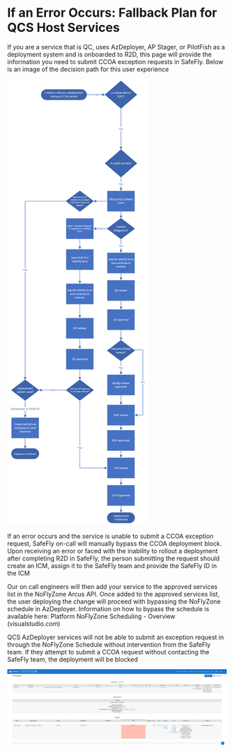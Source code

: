 # If an Error Occurs: Fallback Plan for QCS Host Services

If you are a service that is QC, uses AzDeployer, AP Stager, or PilotFish as a deployment system and is onboarded to R2D, this page will provide the information you need to submit CCOA exception requests in SafeFly. Below is an image of the decision path for this user experience

![alt text](media/E2E_Host.png)

If an error occurs and the service is unable to submit a CCOA exception request, SafeFly on-call will manually bypass the CCOA deployment block. Upon receiving an error or faced with the inability to rollout a deployment after completing R2D in SafeFly, the person submitting the request should create an ICM, assign it to the SafeFly team and provide the SafeFly ID in the ICM

Our on call engineers will then add your service to the approved services list in the NoFlyZone Arcus API. Once added to the approved services list, the user deploying the change will proceed with bypassing the NoFlyZone schedule in AzDeployer. Information on how to bypass the schedule is available here: Platform NoFlyZone Scheduling - Overview (visualstudio.com)

QCS AzDeployer services will not be able to submit an exception request in through the NoFlyZone Schedule without intervention from the SafeFly team. If they attempt to submit a CCOA request without contacting the SafeFly team, the deployment will be blocked

![alt text](media/SF_6.png)


<!--![alt text](media/SF_.png)
![alt text](media/SF_.png)
![alt text](media/SF_.png)
![alt text](media/SF_.png) -->